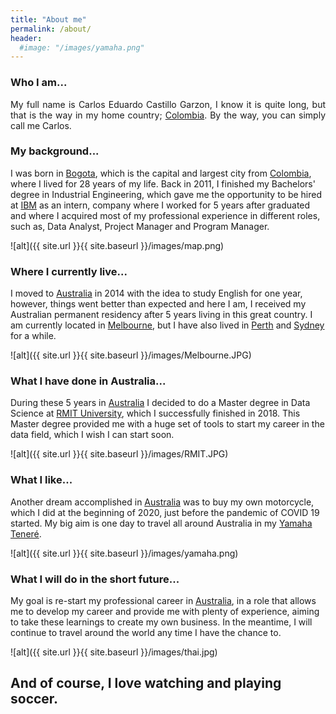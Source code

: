 ```yaml
---
title: "About me"
permalink: /about/
header:
  #image: "/images/yamaha.png"
---
```


### Who I am...
<div style="text-align: justify"> My full name is Carlos Eduardo Castillo Garzon, I know it is quite long, but that is the way in my home country; <a href="https://en.wikipedia.org/wiki/Colombia">Colombia</a>. By the way, you can simply call me Carlos.</div>

### My background...

I was born in [Bogota](https://en.wikipedia.org/wiki/Bogot%C3%A1), which is the capital and largest city from [Colombia](https://en.wikipedia.org/wiki/Colombia), where I lived for 28 years of my life. Back in 2011, I finished my Bachelors' degree in Industrial Engineering, which gave me the opportunity to be hired at [IBM](https://www.ibm.com/au-en) as an intern, company where I worked for 5 years after graduated and where I acquired most of my professional experience in different roles, such as, Data Analyst, Project Manager and Program Manager.

![alt]({{ site.url }}{{ site.baseurl }}/images/map.png)

### Where I currently live...

I moved to [Australia](https://en.wikipedia.org/wiki/Australia) in 2014 with the idea to study English for one year, however, things went better than expected and here I am, I received my Australian permanent residency after 5 years living in this great country. I am currently located in [Melbourne](https://en.wikipedia.org/wiki/Melbourne), but I have also lived in [Perth](https://en.wikipedia.org/wiki/Perth) and [Sydney](https://en.wikipedia.org/wiki/Sydney) for a while.

![alt]({{ site.url }}{{ site.baseurl }}/images/Melbourne.JPG)

### What I have done in Australia...

During these 5 years in [Australia](https://en.wikipedia.org/wiki/Australia) I decided to do a Master degree in Data Science at [RMIT University](https://www.rmit.edu.au/), which I successfully finished in 2018. This Master degree provided me with a huge set of tools to start my career in the data field, which I wish I can start soon.

![alt]({{ site.url }}{{ site.baseurl }}/images/RMIT.JPG)

### What I like...

Another dream accomplished in [Australia](https://en.wikipedia.org/wiki/Australia) was to buy my own motorcycle, which I did at the beginning of 2020, just before the pandemic of COVID 19 started. My big aim is one day to travel all around Australia in my [Yamaha Teneré](https://en.wikipedia.org/wiki/Yamaha_XT660Z_T%C3%A9n%C3%A9r%C3%A9).

![alt]({{ site.url }}{{ site.baseurl }}/images/yamaha.png)

### What I will do in the short future...

My goal is re-start my professional career in [Australia](https://en.wikipedia.org/wiki/Australia), in a role that allows me to develop my career and provide me with plenty of experience, aiming to take these learnings to create my own business.
In the meantime, I will continue to travel around the world any time I have the chance to.

![alt]({{ site.url }}{{ site.baseurl }}/images/thai.jpg)

## And of course, I love watching and playing soccer.
